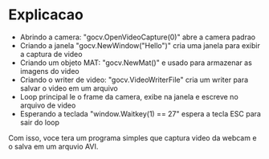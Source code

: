 # Explicacao

- Abrindo a camera: "gocv.OpenVideoCapture(0)" abre a camera padrao 
- Criando a janela "gocv.NewWindow("Hello")" cria uma janela para exibir a captura de video 
- Criando um objeto MAT: "gocv.NewMat()" e usado para armazenar as imagens do video 
- Criando o writer de video: "gocv.VideoWriterFile" cria um writer para salvar o video em um arquivo
- Loop principal le o frame da camera, exibe na janela e escreve no arquivo de video 
- Esperando a teclada "window.Waitkey(1) == 27" espera a tecla ESC para sair do loop

Com isso, voce tera um programa simples que captura video da webcam e o salva em um arquvio AVI. 